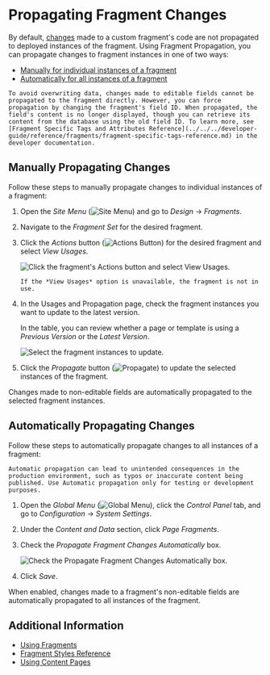 # Propagating Fragment Changes

By default, [changes](../../../developer-guide/developing-page-fragments/using-the-fragments-editor.md) made to a custom fragment's code are not propagated to deployed instances of the fragment. Using Fragment Propagation, you can propagate changes to fragment instances in one of two ways:

* [Manually for individual instances of a fragment](#manually-propagating-changes)
* [Automatically for all instances of a fragment](#automatically-propagating-changes)

```{important}
To avoid overwriting data, changes made to editable fields cannot be propagated to the fragment directly. However, you can force propagation by changing the fragment's field ID. When propagated, the field's content is no longer displayed, though you can retrieve its content from the database using the old field ID. To learn more, see [Fragment Specific Tags and Attributes Reference](../../../developer-guide/reference/fragments/fragment-specific-tags-reference.md) in the developer documentation.
```

## Manually Propagating Changes

Follow these steps to manually propagate changes to individual instances of a fragment:

1. Open the *Site Menu* (![Site Menu](../../../../images/icon-product-menu.png)) and go to *Design* &rarr; *Fragments*.

1. Navigate to the *Fragment Set* for the desired fragment.

1. Click the *Actions* button (![Actions Button](../../../../images/icon-actions.png)) for the desired fragment and select *View Usages*.

   ![Click the fragment's Actions button and select View Usages.](./propagating-fragment-changes/images/01.png)

   ```{tip}
   If the *View Usages* option is unavailable, the fragment is not in use.
   ```

1. In the Usages and Propagation page, check the fragment instances you want to update to the latest version.

   In the table, you can review whether a page or template is using a *Previous Version* or the *Latest Version*.

   ![Select the fragment instances to update.](./propagating-fragment-changes/images/02.png)

1. Click the *Propagate* button (![Propagate](../../../../images/icon-propagate.png)) to update the selected instances of the fragment.

Changes made to non-editable fields are automatically propagated to the selected fragment instances.

## Automatically Propagating Changes

Follow these steps to automatically propagate changes to all instances of a fragment:

```{warning}
Automatic propagation can lead to unintended consequences in the production environment, such as typos or inaccurate content being published. Use Automatic propagation only for testing or development purposes.
```

1. Open the *Global Menu* (![Global Menu](../../../../images/icon-applications-menu.png)), click the *Control Panel* tab, and go to *Configuration* &rarr; *System Settings*.

1. Under the *Content and Data* section, click *Page Fragments*.

1. Check the *Propagate Fragment Changes Automatically* box.

   ![Check the Propagate Fragment Changes Automatically box.](./propagating-fragment-changes/images/03.png)

1. Click *Save*.

When enabled, changes made to a fragment's non-editable fields are automatically propagated to all instances of the fragment.

## Additional Information

* [Using Fragments](../using-fragments.md)
* [Fragment Styles Reference](./configuring-fragments/styles-reference.md)
* [Using Content Pages](../../using-content-pages.md)
